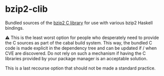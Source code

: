 # bzip2-clib

Bundled sources of the [bzip2 C library](https://sourceware.org/bzip2/) for use with various bzip2 Haskell bindings.

⚠️ This is the least worst option for people who desperately need to provide the C sources as part of the cabal build system. This way, the bundled C code is made explicit in the dependency tree and can be updated if / when CVE are discovered. 
Do not rely on such a mechanism if having the C libraries provided by your package manager is an acceptable solution. 

This is a last recourse option that should not be made a standard practice.
